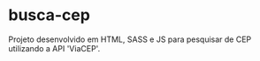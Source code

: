 # busca-cep
Projeto desenvolvido em HTML, SASS e JS para pesquisar de CEP utilizando a API 'ViaCEP'.
